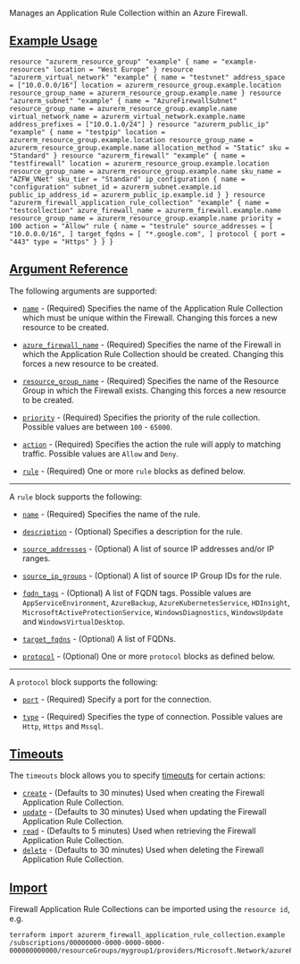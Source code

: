 Manages an Application Rule Collection within an Azure Firewall.

## [Example Usage](https://registry.terraform.io/providers/hashicorp/azurerm/latest/docs/resources/linux_virtual_machine#example-usage)

```hcl
resource "azurerm_resource_group" "example" { name = "example-resources" location = "West Europe" } resource "azurerm_virtual_network" "example" { name = "testvnet" address_space = ["10.0.0.0/16"] location = azurerm_resource_group.example.location resource_group_name = azurerm_resource_group.example.name } resource "azurerm_subnet" "example" { name = "AzureFirewallSubnet" resource_group_name = azurerm_resource_group.example.name virtual_network_name = azurerm_virtual_network.example.name address_prefixes = ["10.0.1.0/24"] } resource "azurerm_public_ip" "example" { name = "testpip" location = azurerm_resource_group.example.location resource_group_name = azurerm_resource_group.example.name allocation_method = "Static" sku = "Standard" } resource "azurerm_firewall" "example" { name = "testfirewall" location = azurerm_resource_group.example.location resource_group_name = azurerm_resource_group.example.name sku_name = "AZFW_VNet" sku_tier = "Standard" ip_configuration { name = "configuration" subnet_id = azurerm_subnet.example.id public_ip_address_id = azurerm_public_ip.example.id } } resource "azurerm_firewall_application_rule_collection" "example" { name = "testcollection" azure_firewall_name = azurerm_firewall.example.name resource_group_name = azurerm_resource_group.example.name priority = 100 action = "Allow" rule { name = "testrule" source_addresses = [ "10.0.0.0/16", ] target_fqdns = [ "*.google.com", ] protocol { port = "443" type = "Https" } } }
```

## [Argument Reference](https://registry.terraform.io/providers/hashicorp/azurerm/latest/docs/resources/linux_virtual_machine#argument-reference)

The following arguments are supported:

-   [`name`](https://registry.terraform.io/providers/hashicorp/azurerm/latest/docs/resources/linux_virtual_machine#name) - (Required) Specifies the name of the Application Rule Collection which must be unique within the Firewall. Changing this forces a new resource to be created.
    
-   [`azure_firewall_name`](https://registry.terraform.io/providers/hashicorp/azurerm/latest/docs/resources/linux_virtual_machine#azure_firewall_name) - (Required) Specifies the name of the Firewall in which the Application Rule Collection should be created. Changing this forces a new resource to be created.
    
-   [`resource_group_name`](https://registry.terraform.io/providers/hashicorp/azurerm/latest/docs/resources/linux_virtual_machine#resource_group_name) - (Required) Specifies the name of the Resource Group in which the Firewall exists. Changing this forces a new resource to be created.
    
-   [`priority`](https://registry.terraform.io/providers/hashicorp/azurerm/latest/docs/resources/linux_virtual_machine#priority) - (Required) Specifies the priority of the rule collection. Possible values are between `100` - `65000`.
    
-   [`action`](https://registry.terraform.io/providers/hashicorp/azurerm/latest/docs/resources/linux_virtual_machine#action) - (Required) Specifies the action the rule will apply to matching traffic. Possible values are `Allow` and `Deny`.
    
-   [`rule`](https://registry.terraform.io/providers/hashicorp/azurerm/latest/docs/resources/linux_virtual_machine#rule) - (Required) One or more `rule` blocks as defined below.
    

___

A `rule` block supports the following:

-   [`name`](https://registry.terraform.io/providers/hashicorp/azurerm/latest/docs/resources/linux_virtual_machine#name) - (Required) Specifies the name of the rule.
    
-   [`description`](https://registry.terraform.io/providers/hashicorp/azurerm/latest/docs/resources/linux_virtual_machine#description) - (Optional) Specifies a description for the rule.
    
-   [`source_addresses`](https://registry.terraform.io/providers/hashicorp/azurerm/latest/docs/resources/linux_virtual_machine#source_addresses) - (Optional) A list of source IP addresses and/or IP ranges.
    
-   [`source_ip_groups`](https://registry.terraform.io/providers/hashicorp/azurerm/latest/docs/resources/linux_virtual_machine#source_ip_groups) - (Optional) A list of source IP Group IDs for the rule.
    

-   [`fqdn_tags`](https://registry.terraform.io/providers/hashicorp/azurerm/latest/docs/resources/linux_virtual_machine#fqdn_tags) - (Optional) A list of FQDN tags. Possible values are `AppServiceEnvironment`, `AzureBackup`, `AzureKubernetesService`, `HDInsight`, `MicrosoftActiveProtectionService`, `WindowsDiagnostics`, `WindowsUpdate` and `WindowsVirtualDesktop`.
    
-   [`target_fqdns`](https://registry.terraform.io/providers/hashicorp/azurerm/latest/docs/resources/linux_virtual_machine#target_fqdns) - (Optional) A list of FQDNs.
    
-   [`protocol`](https://registry.terraform.io/providers/hashicorp/azurerm/latest/docs/resources/linux_virtual_machine#protocol) - (Optional) One or more `protocol` blocks as defined below.
    

___

A `protocol` block supports the following:

-   [`port`](https://registry.terraform.io/providers/hashicorp/azurerm/latest/docs/resources/linux_virtual_machine#port) - (Required) Specify a port for the connection.
    
-   [`type`](https://registry.terraform.io/providers/hashicorp/azurerm/latest/docs/resources/linux_virtual_machine#type) - (Required) Specifies the type of connection. Possible values are `Http`, `Https` and `Mssql`.
    

## [Timeouts](https://registry.terraform.io/providers/hashicorp/azurerm/latest/docs/resources/linux_virtual_machine#timeouts)

The `timeouts` block allows you to specify [timeouts](https://www.terraform.io/language/resources/syntax#operation-timeouts) for certain actions:

-   [`create`](https://registry.terraform.io/providers/hashicorp/azurerm/latest/docs/resources/linux_virtual_machine#create) - (Defaults to 30 minutes) Used when creating the Firewall Application Rule Collection.
-   [`update`](https://registry.terraform.io/providers/hashicorp/azurerm/latest/docs/resources/linux_virtual_machine#update) - (Defaults to 30 minutes) Used when updating the Firewall Application Rule Collection.
-   [`read`](https://registry.terraform.io/providers/hashicorp/azurerm/latest/docs/resources/linux_virtual_machine#read) - (Defaults to 5 minutes) Used when retrieving the Firewall Application Rule Collection.
-   [`delete`](https://registry.terraform.io/providers/hashicorp/azurerm/latest/docs/resources/linux_virtual_machine#delete) - (Defaults to 30 minutes) Used when deleting the Firewall Application Rule Collection.

## [Import](https://registry.terraform.io/providers/hashicorp/azurerm/latest/docs/resources/linux_virtual_machine#import)

Firewall Application Rule Collections can be imported using the `resource id`, e.g.

```shell
terraform import azurerm_firewall_application_rule_collection.example /subscriptions/00000000-0000-0000-0000-000000000000/resourceGroups/mygroup1/providers/Microsoft.Network/azureFirewalls/myfirewall/applicationRuleCollections/mycollection
```
